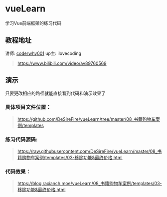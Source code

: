 # vueLearn
学习Vue前端框架的练习代码

## 教程地址
讲师: [coderwhy001](https://github.com/coderwhy)
up主: ilovecoding
> https://www.bilibili.com/video/av89760569

## 演示
只要更改相应的路径就能直接看到代码和演示效果了

### 具体项目文件位置：
> https://github.com/DeSireFire/vueLearn/tree/master/08_书籍购物车案例/templates

### 练习代码源码:
> https://raw.githubusercontent.com/DeSireFire/vueLearn/master/08_书籍购物车案例/templates/03-移除功能&最终价格.html

### 代码效果：
> https://blog.raxianch.moe/vueLearn/08_书籍购物车案例/templates/03-移除功能&最终价格.html